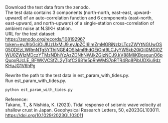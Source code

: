 Download the test data from the zenodo.     
The test data contains 3 components (north-north, east-east, upward-upward) of an auto-correlation function and 6 components (east-north, east-upward, and north-upward) of a single-station cross-correlation of ambient noise at N.SIKH station.     
URL for the test dataset:   
https://zenodo.org/records/10819296?token=eyJhbGciOiJIUzUxMiJ9.eyJpZCI6ImZmMGRiNzIzLTczZWYtNGUwOS05ODEzLWRmNTg5YThjNGE4OSIsImRhdGEiOnt9LCJyYW5kb20iOiI0MGI0ZWU0ZWIzMDczYTMzNDhiYzAzZDNhNWJkZGIzNCJ9.kV88MIiKBgsgunO6pQupxRJcLE_BFWKVCSfZL2yTpfC2681e5pRhWMS7pRTR4Rq8PibUDXiu9dzKHuJG1V6hPg


Rewrite the path to the test data in est_param_with_tides.py.    
Run est_param_with_tides.py.
```python
python est_param_with_tides.py
```


Reference:   
Takano, T., & Nishida, K. (2023). Tidal response of seismic wave velocity at shallow crust in Japan. Geophysical Research Letters, 50, e2023GL103011. https://doi.org/10.1029/2023GL103011


